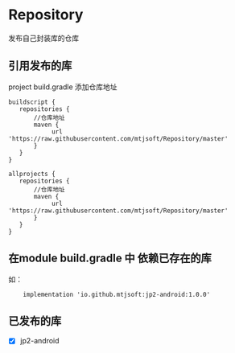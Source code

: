# Repository
发布自己封装库的仓库

## 引用发布的库

project build.gradle 添加仓库地址

```
buildscript {
   repositories {
       //仓库地址
       maven {
            url 'https://raw.githubusercontent.com/mtjsoft/Repository/master'
       }
   }
}

allprojects {
   repositories {
       //仓库地址
       maven {
            url 'https://raw.githubusercontent.com/mtjsoft/Repository/master'
       }
   }
}
```

## 在module build.gradle 中 依赖已存在的库
如：
```
    implementation 'io.github.mtjsoft:jp2-android:1.0.0'
```

## 已发布的库

- [x]  jp2-android
